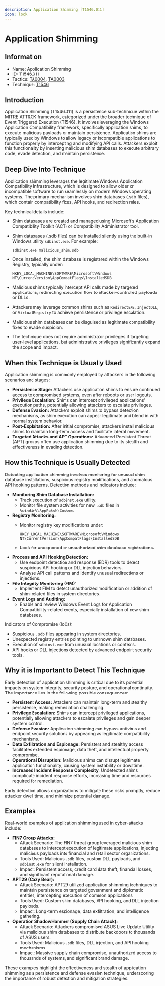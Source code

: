 ```yaml
---
description: Application Shimming [T1546.011]
icon: lock
---
```


# Application Shimming

## Information

* Name: Application Shimming
* ID: T1546.011
* Tactics: [TA0004](../../ta0004/), [TA0003](../)
* Technique: [T1546](./)

## Introduction

Application Shimming (T1546.011) is a persistence sub-technique within the MITRE ATT\&CK framework, categorized under the broader technique of Event Triggered Execution (T1546). It involves leveraging the Windows Application Compatibility framework, specifically application shims, to execute malicious payloads or maintain persistence. Application shims are typically used by Windows to allow legacy or incompatible applications to function properly by intercepting and modifying API calls. Attackers exploit this functionality by inserting malicious shim databases to execute arbitrary code, evade detection, and maintain persistence.

## Deep Dive Into Technique

Application shimming leverages the legitimate Windows Application Compatibility Infrastructure, which is designed to allow older or incompatible software to run seamlessly on modern Windows operating systems. The primary mechanism involves shim databases (.sdb files), which contain compatibility fixes, API hooks, and redirection rules.

Key technical details include:

* Shim databases are created and managed using Microsoft's Application Compatibility Toolkit (ACT) or Compatibility Administrator tool.
*   Shim databases (.sdb files) can be installed silently using the built-in Windows utility `sdbinst.exe`. For example:

    ```
    sdbinst.exe malicious_shim.sdb
    ```
*   Once installed, the shim database is registered within the Windows Registry, typically under:

    ```
    HKEY_LOCAL_MACHINE\SOFTWARE\Microsoft\Windows NT\CurrentVersion\AppCompatFlags\InstalledSDB
    ```
* Malicious shims typically intercept API calls made by targeted applications, redirecting execution flow to attacker-controlled payloads or DLLs.
* Attackers may leverage common shims such as `RedirectEXE`, `InjectDLL`, or `VirtualRegistry` to achieve persistence or privilege escalation.
* Malicious shim databases can be disguised as legitimate compatibility fixes to evade suspicion.
* The technique does not require administrator privileges if targeting user-level applications, but administrative privileges significantly expand the scope and impact.

## When this Technique is Usually Used

Application shimming is commonly employed by attackers in the following scenarios and stages:

* **Persistence Stage:** Attackers use application shims to ensure continued access to compromised systems, even after reboots or user logouts.
* **Privilege Escalation:** Shims can intercept privileged applications' execution paths, potentially allowing attackers to escalate privileges.
* **Defense Evasion:** Attackers exploit shims to bypass detection mechanisms, as shim execution can appear legitimate and blend in with normal system behavior.
* **Post-Exploitation:** After initial compromise, attackers install malicious shims to maintain long-term access and facilitate lateral movement.
* **Targeted Attacks and APT Operations:** Advanced Persistent Threat (APT) groups often use application shimming due to its stealth and effectiveness in evading detection.

## How this Technique is Usually Detected

Detecting application shimming involves monitoring for unusual shim database installations, suspicious registry modifications, and anomalous API hooking patterns. Detection methods and indicators include:

* **Monitoring Shim Database Installation:**
  * Track execution of `sdbinst.exe` utility.
  * Monitor file system activities for new `.sdb` files in `%windir%\AppPatch\Custom`.
* **Registry Monitoring:**
  *   Monitor registry key modifications under:

      ```
      HKEY_LOCAL_MACHINE\SOFTWARE\Microsoft\Windows NT\CurrentVersion\AppCompatFlags\InstalledSDB
      ```
  * Look for unexpected or unauthorized shim database registrations.
* **Process and API Hooking Detection:**
  * Use endpoint detection and response (EDR) tools to detect suspicious API hooking or DLL injection behaviors.
  * Analyze API call patterns and identify unusual redirections or injections.
* **File Integrity Monitoring (FIM):**
  * Implement FIM to detect unauthorized modification or addition of shim-related files in system directories.
* **Event Logs and Auditing:**
  * Enable and review Windows Event Logs for Application Compatibility-related events, especially installation of new shim databases.

Indicators of Compromise (IoCs):

* Suspicious `.sdb` files appearing in system directories.
* Unexpected registry entries pointing to unknown shim databases.
* Execution of `sdbinst.exe` from unusual locations or contexts.
* API hooks or DLL injections detected by advanced endpoint security tools.

## Why it is Important to Detect This Technique

Early detection of application shimming is critical due to its potential impacts on system integrity, security posture, and operational continuity. The importance lies in the following possible consequences:

* **Persistent Access:** Attackers can maintain long-term and stealthy persistence, making remediation challenging.
* **Privilege Escalation:** Shims can intercept privileged applications, potentially allowing attackers to escalate privileges and gain deeper system control.
* **Defense Evasion:** Application shimming can bypass antivirus and endpoint security solutions by appearing as legitimate compatibility mechanisms.
* **Data Exfiltration and Espionage:** Persistent and stealthy access facilitates extended espionage, data theft, and intellectual property compromise.
* **Operational Disruption:** Malicious shims can disrupt legitimate application functionality, causing system instability or downtime.
* **Increased Incident Response Complexity:** Undetected shims complicate incident response efforts, increasing time and resources required for remediation.

Early detection allows organizations to mitigate these risks promptly, reduce attacker dwell time, and minimize potential damage.

## Examples

Real-world examples of application shimming used in cyber-attacks include:

* **FIN7 Group Attacks:**
  * Attack Scenario: The FIN7 threat group leveraged malicious shim databases to intercept execution of legitimate applications, injecting malicious payloads into financial and retail sector organizations.
  * Tools Used: Malicious `.sdb` files, custom DLL payloads, and `sdbinst.exe` for silent installation.
  * Impact: Persistent access, credit card data theft, financial losses, and significant reputational damage.
* **APT29 (Cozy Bear):**
  * Attack Scenario: APT29 utilized application shimming techniques to maintain persistence on targeted government and diplomatic entities, intercepting execution of common applications.
  * Tools Used: Custom shim databases, API hooking, and DLL injection payloads.
  * Impact: Long-term espionage, data exfiltration, and intelligence gathering.
* **Operation ShadowHammer (Supply Chain Attack):**
  * Attack Scenario: Attackers compromised ASUS Live Update Utility via malicious shim databases to distribute backdoors to thousands of ASUS users.
  * Tools Used: Malicious `.sdb` files, DLL injection, and API hooking mechanisms.
  * Impact: Massive supply chain compromise, unauthorized access to thousands of systems, and significant brand damage.

These examples highlight the effectiveness and stealth of application shimming as a persistence and defense evasion technique, underscoring the importance of robust detection and mitigation strategies.
